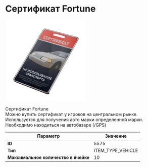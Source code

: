 # Сертификат Fortune

![Item Image](../img/5575.webp?raw=true)

Сертификат Fortune<br>Можно купить сертификат у игроков на центральном рынке.<br>Используется для получения авто марки определенной марки.<br>Необходимо находиться на автобазаре (/GPS)


| Параметр | Значение |
|----------|----------|
| **ID** | 5575 |
| **Тип** | ITEM_TYPE_VEHICLE |
| **Максимальное количество в ячейке** | 10 |

